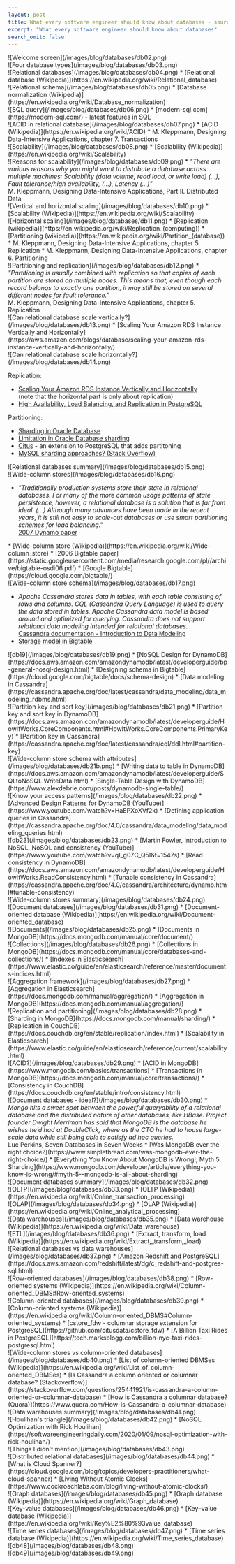 ```yaml
---
layout: post
title: What every software engineer should know about databases - sources
excerpt: "What every software engineer should know about databases"
search_omit: false
---
```


<div markdown="block" class="pres-slide">
![Welcome screen](/images/blog/databases/db02.png)
</div>

<div markdown="block" class="pres-slide">
![Four database types](/images/blog/databases/db03.png)
</div>

<div markdown="block" class="pres-slide">
![Relational databases](/images/blog/databases/db04.png)
* [Relational database (Wikipedia)](https://en.wikipedia.org/wiki/Relational_database)
</div>

<div markdown="block" class="pres-slide">
![Relational schema](/images/blog/databases/db05.png)
* [Database normalization (Wikipedia)](https://en.wikipedia.org/wiki/Database_normalization)
</div>

<div markdown="block" class="pres-slide">
![SQL query](/images/blog/databases/db06.png)
* [modern-sql.com](https://modern-sql.com/) - latest features in SQL 
</div>

<div markdown="block" class="pres-slide">
![ACID in relational database](/images/blog/databases/db07.png)
* [ACID (Wikipedia)](https://en.wikipedia.org/wiki/ACID)
* M. Kleppmann, Designing Data-Intensive Applications, chapter 7. Transactions
</div>

<div markdown="block" class="pres-slide">
![Scalability](/images/blog/databases/db08.png)
* [Scalability (Wikipedia)](https://en.wikipedia.org/wiki/Scalability)
</div>

<div markdown="block" class="pres-slide">
![Reasons for scalability](/images/blog/databases/db09.png)
* <span><i> "There are various reasons why you might want to distribute a database across multiple machines: Scalability (data volume, read load, or write load) (...), 
Fault tolerance/high availability, (...), Latency (...)"</i><br />
M. Kleppmann, Designing Data-Intensive Applications, Part II. Distributed Data</span>
</div>

<div markdown="block" class="pres-slide">
![Vertical and horizontal scaling](/images/blog/databases/db10.png)
* [Scalability (Wikipedia)](https://en.wikipedia.org/wiki/Scalability)
</div>

<div markdown="block" class="pres-slide">
![Horizontal scaling](/images/blog/databases/db11.png)
* [Replication (wikipedia)](https://en.wikipedia.org/wiki/Replication_(computing))
* [Partitioning (wikipedia)](https://en.wikipedia.org/wiki/Partition_(database))
* M. Kleppmann, Designing Data-Intensive Applications, chapter 5. Replication
* M. Kleppmann, Designing Data-Intensive Applications, chapter 6. Partitioning
</div>

<div markdown="block" class="pres-slide">
![Partitioning and replication](/images/blog/databases/db12.png)
* <span><i>"Partitioning is usually combined with replication so that copies of each partition are stored on multiple nodes. This means that, even though each record belongs to exactly one partition, it may still be stored on several different nodes for fault tolerance.” </i> <br />M. Kleppmann, Designing Data-Intensive Applications, chapter 5. Replication </span>

</div>

<div markdown="block" class="pres-slide">
![Can relational database scale vertically?](/images/blog/databases/db13.png)
* [Scaling Your Amazon RDS Instance Vertically and Horizontally](https://aws.amazon.com/blogs/database/scaling-your-amazon-rds-instance-vertically-and-horizontally/)
</div>

<div markdown="block" class="pres-slide">
![Can relational database scale horizontally?](/images/blog/databases/db14.png)

Replication:
* <span>[Scaling Your Amazon RDS Instance Vertically and Horizontally](https://aws.amazon.com/blogs/database/scaling-your-amazon-rds-instance-vertically-and-horizontally/)<br />(note that the horizontal part is only about replication)</span>
* [High Availability, Load Balancing, and Replication in PostgreSQL](https://www.postgresql.org/docs/current/high-availability.html)

Partitioning:
* [Sharding in Oracle Database](https://docs.oracle.com/en/database/oracle/oracle-database/21/shard/oracle-sharding-architecture-and-concepts1.html#GUID-9DC0048A-2D6E-4759-BA80-10F8855E6871)
* [Limitation in Oracle Database sharding](https://docs.oracle.com/en/database/oracle/oracle-database/21/shard/supported-dmls-and-examples.html#GUID-128B938E-D931-4D47-B75D-5F979FE90E14)
* [Citus](https://www.citusdata.com/product/community) - an extension to PostgreSQL that adds partitoning
* [MySQL sharding approaches? (Stack Overflow)](https://stackoverflow.com/questions/5541421/mysql-sharding-approaches)
</div>

<div markdown="block" class="pres-slide">
![Relational databases summary](/images/blog/databases/db15.png)
</div>

<div markdown="block" class="pres-slide">
![Wide-column stores](/images/blog/databases/db16.png)

* <span><i>"Traditionally  production  systems  store  their  state  in  relational  databases. For many of the more common usage patterns of state persistence, however, a relational database is a solution that is far from ideal. (...) Although  many advances have been made in the recent years, it is still not easy to  scale-out  databases  or  use  smart  partitioning  schemes  for  load balancing."</i><br />
[2007 Dynamo paper](https://www.allthingsdistributed.com/files/amazon-dynamo-sosp2007.pdf)
</span> 
* [Wide-column store (Wikipedia)](https://en.wikipedia.org/wiki/Wide-column_store)
* [2006 Bigtable paper](https://static.googleusercontent.com/media/research.google.com/pl//archive/bigtable-osdi06.pdf)
* [Google Bigtable](https://cloud.google.com/bigtable/)

</div>

<div markdown="block" class="pres-slide">
![Wide-column store schema](/images/blog/databases/db17.png)

* <span><i>Apache Cassandra stores data in tables, with each table consisting of rows and columns. CQL (Cassandra Query Language) is used to query the data stored in tables. Apache Cassandra data model is based around and optimized for querying. Cassandra does not support relational data modeling intended for relational databases.</i><br />
[Cassandra documentation - Introduction to Data Modeling](https://cassandra.apache.org/doc/latest/cassandra/data_modeling/intro.html)</span>
* [Storage model in Bigtable](https://cloud.google.com/bigtable/docs/overview#storage-model)

</div>

<div markdown="block" class="pres-slide">
![db19](/images/blog/databases/db19.png)
* [NoSQL Design for DynamoDB](https://docs.aws.amazon.com/amazondynamodb/latest/developerguide/bp-general-nosql-design.html)
* [Designing schema in Bigtable](https://cloud.google.com/bigtable/docs/schema-design)
* [Data modeling in Cassandra](https://cassandra.apache.org/doc/latest/cassandra/data_modeling/data_modeling_rdbms.html)
</div>

<div markdown="block" class="pres-slide">
![Partition key and sort key](/images/blog/databases/db21.png)
* [Partition key and sort key in DynamoDB](https://docs.aws.amazon.com/amazondynamodb/latest/developerguide/HowItWorks.CoreComponents.html#HowItWorks.CoreComponents.PrimaryKey)
* [Partition key in Cassandra](https://cassandra.apache.org/doc/latest/cassandra/cql/ddl.html#partition-key)
</div>

<div markdown="block" class="pres-slide">
![Wide-column store schema with attributes](/images/blog/databases/db21b.png)
* [Writing data to table in DynamoDB](https://docs.aws.amazon.com/amazondynamodb/latest/developerguide/SQLtoNoSQL.WriteData.html)
* [Single-Table Design with DynamoDB](https://www.alexdebrie.com/posts/dynamodb-single-table/)
</div>

<div markdown="block" class="pres-slide">
![Know your access patterns](/images/blog/databases/db22.png)
* [Advanced Design Patterns for DynamoDB (YouTube)](https://www.youtube.com/watch?v=HaEPXoXVf2k)
* [Defining application queries in Cassandra](https://cassandra.apache.org/doc/4.0/cassandra/data_modeling/data_modeling_queries.html)
</div>

<div markdown="block" class="pres-slide">
![db23](/images/blog/databases/db23.png)
* [Martin Fowler, Introduction to NoSQL, NoSQL and consistency (YouTube)](https://www.youtube.com/watch?v=qI_g07C_Q5I&t=1547s)
* [Read consistency in DynamoDB](https://docs.aws.amazon.com/amazondynamodb/latest/developerguide/HowItWorks.ReadConsistency.html)
* [Tunable consistency in Cassandra](https://cassandra.apache.org/doc/4.0/cassandra/architecture/dynamo.html#tunable-consistency)
</div>

<div markdown="block" class="pres-slide">
![Wide-column stores summary](/images/blog/databases/db24.png)
</div>

<div markdown="block" class="pres-slide">
![Document databases](/images/blog/databases/db31.png)
* [Document-oriented database (Wikipedia)](https://en.wikipedia.org/wiki/Document-oriented_database)
</div>

<div markdown="block" class="pres-slide">
![Documents](/images/blog/databases/db25.png)
* [Documents in MongoDB](https://docs.mongodb.com/manual/core/document/)
</div>

<div markdown="block" class="pres-slide">
![Collections](/images/blog/databases/db26.png)
* [Collections in MongoDB](https://docs.mongodb.com/manual/core/databases-and-collections/)
* [Indexes in Elasticsearch](https://www.elastic.co/guide/en/elasticsearch/reference/master/documents-indices.html)
</div>

<div markdown="block" class="pres-slide">
![Aggregation framework](/images/blog/databases/db27.png)
* [Aggregation in Elasticsearch](https://docs.mongodb.com/manual/aggregation/)
* [Aggregation in MongoDB](https://docs.mongodb.com/manual/aggregation/)

</div>

<div markdown="block" class="pres-slide">
![Replication and partitioning](/images/blog/databases/db28.png)
* [Sharding in MongoDB](https://docs.mongodb.com/manual/sharding/)
* [Replication in CouchDB](https://docs.couchdb.org/en/stable/replication/index.html)
* [Scalability in Elasticsearch](https://www.elastic.co/guide/en/elasticsearch/reference/current/scalability.html)
</div>

<div markdown="block" class="pres-slide">
![ACID?](/images/blog/databases/db29.png)
* [ACID in MongoDB](https://www.mongodb.com/basics/transactions)
* [Transactions in MongoDB](https://docs.mongodb.com/manual/core/transactions/)
* [Consistency in CouchDB](https://docs.couchdb.org/en/stable/intro/consistency.html)
</div>

<div markdown="block" class="pres-slide">
![Document databases - ideal?](/images/blog/databases/db30.png)
* <span><i>Mongo hits a sweet spot between the powerful queryability of a relational database and the distributed nature of other databases, like HBase. Project founder Dwight Merriman has said that MongoDB is the database he wishes he’d had at DoubleClick, where as the CTO he had to house large-scale data while still being able to satisfy ad hoc queries.</i><br />
Luc Perkins, Seven Databases in Seven Weeks 
</span>
* [Was MongoDB ever the right choice?](https://www.simplethread.com/was-mongodb-ever-the-right-choice/)
* [Everything You Know About MongoDB is Wrong!, Myth 5. Sharding](https://www.mongodb.com/developer/article/everything-you-know-is-wrong/#myth-5--mongodb-is-all-about-sharding)
</div>

<div markdown="block" class="pres-slide">
![Document databases summary](/images/blog/databases/db32.png)
</div>

<div markdown="block" class="pres-slide">
![OLTP](/images/blog/databases/db33.png)
* [OLTP (Wikipedia)](https://en.wikipedia.org/wiki/Online_transaction_processing)
</div>

<div markdown="block" class="pres-slide">
![OLAP](/images/blog/databases/db34.png)
* [OLAP (Wikipedia)](https://en.wikipedia.org/wiki/Online_analytical_processing)
</div>

<div markdown="block" class="pres-slide">
![Data warehouses](/images/blog/databases/db35.png)
* [Data warehouse (Wikipedia)](https://en.wikipedia.org/wiki/Data_warehouse)
</div>

<div markdown="block" class="pres-slide">
![ETL](/images/blog/databases/db36.png)
* [Extract, transform, load (Wikipedia)](https://en.wikipedia.org/wiki/Extract,_transform,_load)
</div>

<div markdown="block" class="pres-slide">
![Relational databases vs data warehouses](/images/blog/databases/db37.png)
* [Amazon Redshift and PostgreSQL](https://docs.aws.amazon.com/redshift/latest/dg/c_redshift-and-postgres-sql.html)
</div>

<div markdown="block" class="pres-slide">
![Row-oriented databases](/images/blog/databases/db38.png)
* [Row-oriented systems (Wikipedia)](https://en.wikipedia.org/wiki/Column-oriented_DBMS#Row-oriented_systems)
</div>

<div markdown="block" class="pres-slide">
![Column-oriented databases](/images/blog/databases/db39.png)
* [Column-oriented systems (Wikipedia)](https://en.wikipedia.org/wiki/Column-oriented_DBMS#Column-oriented_systems)
* [cstore_fdw - columnar storage extension for PostgreSQL](https://github.com/citusdata/cstore_fdw)
* [A Billion Taxi Rides in PostgreSQL](https://tech.marksblogg.com/billion-nyc-taxi-rides-postgresql.html)
</div>

<div markdown="block" class="pres-slide">
![Wide-column stores vs column-oriented databases](/images/blog/databases/db40.png)
* [List of column-oriented DBMSes (Wikipedia)](https://en.wikipedia.org/wiki/List_of_column-oriented_DBMSes)
* [Is Cassandra a column oriented or columnar database? (Stackoverflow)](https://stackoverflow.com/questions/25441921/is-cassandra-a-column-oriented-or-columnar-database)
* [How is Cassandra a columnar database? (Quora)](https://www.quora.com/How-is-Cassandra-a-columnar-database)
</div>

<div markdown="block" class="pres-slide">
![Data warehouses summary](/images/blog/databases/db41.png)
</div>

<div markdown="block" class="pres-slide">
![Houlihan's triangle](/images/blog/databases/db42.png)
* [NoSQL Optimization with Rick Houlihan](https://softwareengineeringdaily.com/2020/01/09/nosql-optimization-with-rick-houlihan/)
</div>

<div markdown="block" class="pres-slide">
![Things I didn't mention](/images/blog/databases/db43.png)
</div>

<div markdown="block" class="pres-slide">
![Distributed relational databases](/images/blog/databases/db44.png)
* [What is Cloud Spanner?](https://cloud.google.com/blog/topics/developers-practitioners/what-cloud-spanner)
* [Living Without Atomic Clocks](https://www.cockroachlabs.com/blog/living-without-atomic-clocks/)
</div>

<div markdown="block" class="pres-slide">
![Graph databases](/images/blog/databases/db45.png)
* [Graph database (Wikipedia)](https://en.wikipedia.org/wiki/Graph_database)
</div>

<div markdown="block" class="pres-slide">
![Key-value databases](/images/blog/databases/db46.png)
* [Key–value database (Wikipedia)](https://en.wikipedia.org/wiki/Key%E2%80%93value_database)
</div>

<div markdown="block" class="pres-slide">
![Time series databases](/images/blog/databases/db47.png)
* [Time series database (Wikipedia)](https://en.wikipedia.org/wiki/Time_series_database)
</div>

<div markdown="block" class="pres-slide">
![db48](/images/blog/databases/db48.png)
</div>

<div markdown="block" class="pres-slide">
![db49](/images/blog/databases/db49.png)
</div>
